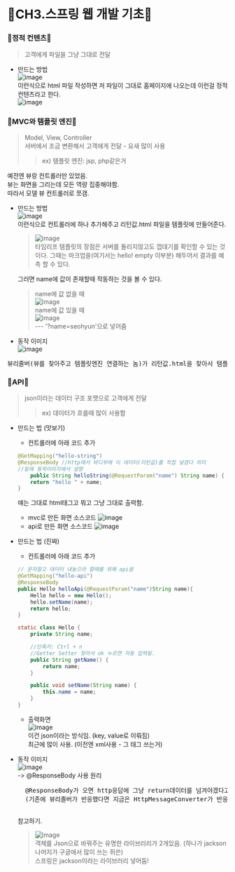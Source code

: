 # 🎀CH3.스프링 웹 개발 기초🎀

### 🌟정적 컨텐츠🌟  
> 고객에게 파일을 그냥 그대로 전달      

* 만드는 방법  
    ![image](https://user-images.githubusercontent.com/77817094/173174974-c3ab253b-fcc4-46c8-a4ad-67d989c2e9df.png)  
이런식으로 html 파일 작성하면 저 파일이 그대로 홈페이지에 나오는데 이런걸 정적 컨텐츠라고 한다.  
![image](https://user-images.githubusercontent.com/77817094/173175053-074240c8-fef5-4507-9760-4c16ad493c9f.png)

### 🌟MVC와 템플릿 엔진🌟  
> Model, View, Controller  
> 서버에서 조금 변환해서 고객에게 전달 - 요새 많이 사용  
> > ex) 템플릿 엔진: jsp, php같은거
  
예전엔 뷰랑 컨트롤러만 있었음.  
뷰는 화면을 그리는데 모든 역량 집중해야함.  
따라서 모델 뷰 컨트롤러로 쪼갬.  

* 만드는 방법  
![image](https://user-images.githubusercontent.com/77817094/173175587-f6221439-b660-444d-b155-28b3168b79d1.png)  
이런식으로 컨트롤러에 하나 추가해주고 리턴값.html 파일을 템플릿에 만들어준다.  
     > ![image](https://user-images.githubusercontent.com/77817094/173175645-5e18070e-1c44-44a7-8408-a1aa1319dfef.png)  
     타임리프 템플릿의 장점은 서버를 돌리지않고도 껍데기를 확인할 수 있는 것이다. 그때는 마크업을(여기서는 hello! empty 이부분) 해두어서 결과를 예측 할 수 있다.

    그러면 name에 값이 존재할때 작동하는 것을 볼 수 있다.  
    > name에 값 없을 때  
    ![image](https://user-images.githubusercontent.com/77817094/173175919-524e242c-012d-48b8-9b30-f8c1b3c53e49.png)  
    > name에 값 있을 때  
    ![image](https://user-images.githubusercontent.com/77817094/173175907-dbe7a21b-d021-4d2c-a6e7-4bd78726e506.png)  
    --- '?name=seohyun'으로 넣어줌  

* 동작 이미지  
![image](https://user-images.githubusercontent.com/77817094/173175999-8381ce68-ed9c-4565-8bef-d2bf9ee923e0.png)  
<pre>
뷰리졸버(뷰를 찾아주고 템플릿엔진 연결하는 놈)가 리턴값.html을 찾아서 템플릿엔진(여기선 타임리프엔진)한테 처리해달라고 넘김. 그럼 템플릿엔진이 렌더링을 해서 변환을 한(정적컨텐츠와의 차이) html을 웹 브라우저에 넘김!
</pre>

### 🌟API🌟  
> json이라는 데이터 구조 포맷으로 고객에게 전달  
> > ex) 데이터가 흐를때 많이 사용함  

* 만드는 법 (맛보기)  
    * 컨트롤러에 아래 코드 추가
    ```java
    @GetMapping("hello-string")
    @ResponseBody //http에서 바디부에 이 데이터(리턴값)를 직접 넣겠다 의미
    //밑에 동작이미지에서 설명
        public String helloString(@RequestParam("name") String name) {
        return "hello " + name;
    }
    ```

    얘는 그대로 html태그고 뭐고 그냥 그대로 출력함.  
    * mvc로 만든 화면 소스코드
    ![image](https://user-images.githubusercontent.com/77817094/173177844-40908c32-7232-426e-bb94-0278e806632e.png)  
    * api로 만든 화면 소스코드
    ![image](https://user-images.githubusercontent.com/77817094/173177830-f4a1e3f3-a853-414a-8909-3debc293318a.png)  

* 만드는 법 (진짜)  
    * 컨트롤러에 아래 코드 추가
    ```java
    // 문자말고 데이터 내놓으라 할때를 위해 api씀
    @GetMapping("hello-api")
    @ResponseBody
    public Hello helloApi(@RequestParam("name")String name){
        Hello hello = new Hello();
        hello.setName(name);
        return hello;
    }

    static class Hello {
        private String name;

        //단축키: Ctrl + n
        //Getter Setter 찾아서 ok 누르면 자동 입력됨. 
        public String getName() {
            return name;
        }

        public void setName(String name) {
            this.name = name;
        }
    }
    ```  
    
    * 출력화면  
    ![image](https://user-images.githubusercontent.com/77817094/173178516-b0900650-9276-42a9-aa4f-6c9bd1bda8cc.png)  
    이건 json이라는 방식임. (key, value로 이뤄짐)  
    최근에 많이 사용. (이전엔 xml사용 - 그 태그 쓰는거)  

* 동작 이미지  
![image](https://user-images.githubusercontent.com/77817094/173178856-1fd10288-6535-4d32-ab00-0fb66c171e54.png)  
-> @ResponseBody 사용 원리  
    <pre>
    @ResponseBody가 오면 http응답에 그냥 return데이터를 넘겨야겠다고 반응함. 근데 그 return값으로 객체가 오면 기본 디폴트값이 json형식으로 데이터를 만들어서 http응답에 반응함.  
    (기존에 뷰리졸버가 반응했다면 지금은 HttpMessageConverter가 반응함.-객체면 JsonConverter가 반응함) 
    </pre>  
    참고하기.
    > ![image](https://user-images.githubusercontent.com/77817094/173183957-bdc17295-8a1d-475e-9cf1-25b77fdcbaa0.png)  
    객체를 Json으로 바꿔주는 유명한 라이브러리가 2개있음. (하나가 jackson 나머지가 구글에서 많이 쓰는 쥐쓴)  
    스프링은 jackson이라는 라이브러리 넣어둠!